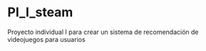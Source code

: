 # PI_I_steam
Proyecto individual I para crear un sistema de recomendación de videojuegos para usuarios
